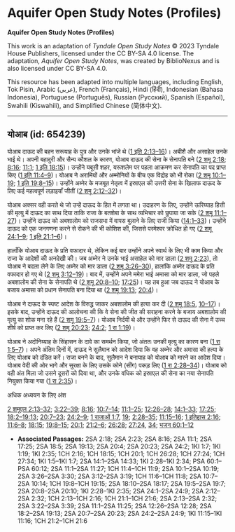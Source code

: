 # Aquifer Open Study Notes (Profiles)

**Aquifer Open Study Notes (Profiles)**

This work is an adaptation of *Tyndale Open Study Notes* © 2023 Tyndale House Publishers, licensed under the CC BY\-SA 4\.0 license. The adaptation, *Aquifer Open Study Notes*, was created by BiblioNexus and is also licensed under CC BY\-SA 4\.0\.

This resource has been adapted into multiple languages, including English, Tok Pisin, Arabic (عربي), French (Français), Hindi (हिंदी), Indonesian (Bahasa Indonesia), Portuguese (Português), Russian (Русский), Spanish (Español), Swahili (Kiswahili), and Simplified Chinese (简体中文).



--------------------------------

## योआब (id: 654239)

योआब दाऊद की बहन सरूयाह के पुत्र और उनके भांजे थे ([1 इति 2:13–16](https://ref.ly/1Chr2:13-1Chr2:16))। अबीशै और असाहेल उनके भाई थे। अपनी बहादुरी और सैन्य कौशल के कारण, योआब दाऊद की सेना के सेनापति बने ([2 शमू 2:18](https://ref.ly/2Sam2:18); [8:16](https://ref.ly/2Sam8:16); [11:1](https://ref.ly/2Sam11:1); [1 इति 18:15](https://ref.ly/1Chr18:15))। उन्होंने यबूसी शहर, यरूशलेम पर पहला आक्रमण कर सेनापति का पद प्राप्त किए ([1 इति 11:4–9](https://ref.ly/1Chr11:4-1Chr11:9))। योआब ने अरामियों और अम्मोनियों के बीच एक विद्रोह को भी रोका ([2 शमू 10:1–19](https://ref.ly/2Sam10:1-2Sam10:19); [1 इति 19:8–15](https://ref.ly/1Chr19:8-1Chr19:15))। उन्होंने अब्नेर के मजबूत नेतृत्व में इस्राएल की उत्तरी सेना के खिलाफ दाऊद के लिए कई महत्वपूर्ण लड़ाइयाँ जीतीं ([2 शमू 2:12–32](https://ref.ly/2Sam2:12-2Sam2:32))।

योआब अक्सर वही करते थे जो उन्हें दाऊद के हित में लगता था। उदाहरण के लिए, उन्होंने ऊरिय्याह हित्ती की मृत्यु में दाऊद का साथ दिया ताकि राजा के बतशेबा के साथ व्यभिचार को छुपाया जा सके ([2 शमू 11:1–27](https://ref.ly/2Sam11:1-2Sam11:27))। उन्होंने दाऊद को अबशालोम को राजसभा में वापस बुलाने के लिए राजी किया ([14:1–33](https://ref.ly/2Sam14:1-2Sam14:33))। उन्होंने दाऊद को एक जनगणना करने से रोकने की भी कोशिश की, जिससे परमेश्वर क्रोधित हो गए ([2 शमू 24:1–9](https://ref.ly/2Sam24:1-2Sam24:9); [1 इति 21:1–6](https://ref.ly/1Chr21:1-1Chr21:6))।

हालाँकि योआब दाऊद के प्रति वफादार थे, लेकिन कई बार उन्होंने अपने स्वार्थ के लिए भी काम किया और राजा के आदेशों की अनदेखी की। जब अब्नेर ने उनके भाई असाहेल को मार डाला ([2 शमू 2:23](https://ref.ly/2Sam2:23)), तो योआब ने बदला लेने के लिए अब्नेर को मार डाला ([2 शमू 3:26–30](https://ref.ly/2Sam3:26-2Sam3:30)), हालांकि अब्नेर दाऊद के प्रति वफादार हो गए थे ([2 शमू 3:12–19](https://ref.ly/2Sam3:12-2Sam3:19))। बाद में, उन्होंने अपने ममेरा भाई अमासा को मार डाला, जो पहले अबशालोम की सेना के सेनापति थे ([2 शमू 20:8–10](https://ref.ly/2Sam20:8-2Sam20:10); [17:25](https://ref.ly/2Sam17:25))। यह तब हुआ जब दाऊद ने योआब के बजाय अमासा को प्रधान सेनापति बना दिया था ([2 शमू 19:13](https://ref.ly/2Sam19:13); [20:4](https://ref.ly/2Sam20:4))।

योआब ने दाऊद के स्पष्ट आदेश के विरुद्ध जाकर अबशालोम की हत्या कर दी ([2 शमू 18:5](https://ref.ly/2Sam18:5), [10–17](https://ref.ly/2Sam18:10-2Sam18:17))। इसके बाद, उन्होंने दाऊद की आलोचना की कि वे सेना की जीत की सराहना करने के बजाय अबशालोम की मृत्यु का शोक मना रहे हैं ([2 शमू 19:5–7](https://ref.ly/2Sam19:5-2Sam19:7))। योआब निर्दयी थे और उन्होंने फिर से दाऊद की सेना में उच्च शीर्ष को प्राप्त कर लिए ([2 शमू 20:23](https://ref.ly/2Sam20:23); [24:2](https://ref.ly/2Sam24:2); [1 रा 1:19](https://ref.ly/1Kgs1:19))।

योआब ने अदोनिय्याह के सिंहासन के दावे का समर्थन किया, जो अंततः उनकी मृत्यु का कारण बना ([1 रा 1:5–7](https://ref.ly/1Kgs1:5-1Kgs1:7))। अपने अंतिम दिनों में, दाऊद ने सुलैमान को आदेश दिया कि वह अब्नेर और अमासा की हत्या के लिए योआब को दंडित करें। राजा बनने के बाद, सुलैमान ने बनायाह को योआब को मारने का आदेश दिया। योआब वेदी की ओर भागे और सुरक्षा के लिए उसके कोने (सींग) पकड़ लिए ([1 रा 2:28–34](https://ref.ly/1Kgs2:28-1Kgs2:34))। योआब को वही अंत मिला जो उसने दूसरों को दिया था, और उनके वधिक को इस्राएल की सेना का नया सेनापति नियुक्त किया गया ([1 रा 2:35](https://ref.ly/1Kgs2:35))।

अधिक अध्ययन के लिए अंश

[2 शमूएल 2:13–32](https://ref.ly/2Sam2:13-2Sam2:32); [3:22–39](https://ref.ly/2Sam3:22-2Sam3:39); [8:16](https://ref.ly/2Sam8:16); [10:7–14](https://ref.ly/2Sam10:7-2Sam10:14); [11:1–25](https://ref.ly/2Sam11:1-2Sam11:25); [12:26–28](https://ref.ly/2Sam12:26-2Sam12:28); [14:1–33](https://ref.ly/2Sam14:1-2Sam14:33); [17:25](https://ref.ly/2Sam17:25); [18:2–19:13](https://ref.ly/2Sam18:2-2Sam19:13); [20:7–23](https://ref.ly/2Sam20:7-2Sam20:23); [24:2–9](https://ref.ly/2Sam24:2-2Sam24:9); [1 राजाओं 1:7](https://ref.ly/1Kgs1:7), [19](https://ref.ly/1Kgs1:19); [2:28–35](https://ref.ly/1Kgs2:28-1Kgs2:35); [11:15–16](https://ref.ly/1Kgs11:15-1Kgs11:16); [1 इतिहास 2:16](https://ref.ly/1Chr2:16); [11:6–8](https://ref.ly/1Chr11:6-1Chr11:8); [18:15](https://ref.ly/1Chr18:15); [19:8–15](https://ref.ly/1Chr19:8-1Chr19:15); [20:1](https://ref.ly/1Chr20:1); [21:2–6](https://ref.ly/1Chr21:2-1Chr21:6); [26:28](https://ref.ly/1Chr26:28); [27:24](https://ref.ly/1Chr27:24), [34](https://ref.ly/1Chr27:34); [भजन 60:1–12](https://ref.ly/Ps60:1-Ps60:12)

* **Associated Passages:** 2SA 2:18; 2SA 2:23; 2SA 8:16; 2SA 11:1; 2SA 17:25; 2SA 18:5; 2SA 19:13; 2SA 20:4; 2SA 20:23; 2SA 24:2; 1KI 1:7; 1KI 1:19; 1KI 2:35; 1CH 2:16; 1CH 18:15; 1CH 20:1; 1CH 26:28; 1CH 27:24; 1CH 27:34; 1KI 1:5–1KI 1:7; 2SA 14:1–2SA 14:33; 1KI 2:28–1KI 2:34; PSA 60:1–PSA 60:12; 2SA 11:1–2SA 11:27; 1CH 11:4–1CH 11:9; 2SA 10:1–2SA 10:19; 2SA 3:26–2SA 3:30; 2SA 3:12–2SA 3:19; 1CH 11:6–1CH 11:8; 2SA 10:7–2SA 10:14; 1CH 19:8–1CH 19:15; 2SA 18:10–2SA 18:17; 2SA 19:5–2SA 19:7; 2SA 20:8–2SA 20:10; 1KI 2:28–1KI 2:35; 2SA 24:1–2SA 24:9; 2SA 2:12–2SA 2:32; 1CH 2:13–1CH 2:16; 1CH 21:1–1CH 21:6; 2SA 2:13–2SA 2:32; 2SA 3:22–2SA 3:39; 2SA 11:1–2SA 11:25; 2SA 12:26–2SA 12:28; 2SA 18:2–2SA 19:13; 2SA 20:7–2SA 20:23; 2SA 24:2–2SA 24:9; 1KI 11:15–1KI 11:16; 1CH 21:2–1CH 21:6

